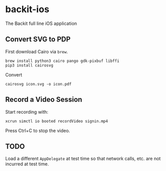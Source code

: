 # backit-ios

The Backit full line iOS application

## Convert SVG to PDP

First download Cairo via `brew`.

```
brew install python3 cairo pango gdk-pixbuf libffi
pip3 install cairosvg
```

Convert

```
cairosvg icon.svg -o icon.pdf
```

## Record a Video Session

Start recording with:

```
xcrun simctl io booted recordVideo signin.mp4
```

Press Ctrl+C to stop the video.

## TODO

Load a different `AppDelegate` at test time so that network calls, etc. are not incurred at test time.
